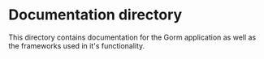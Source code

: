 # Documentation directory

This directory contains documentation for the Gorm application as well as the frameworks used in it's functionality.

